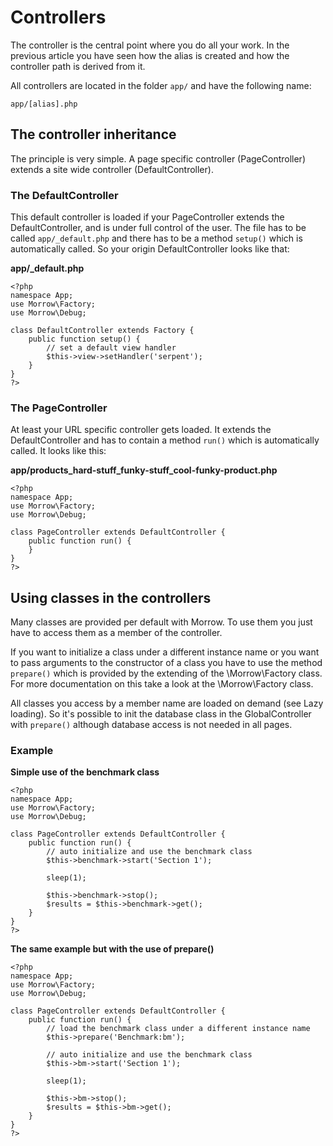 Controllers
==========

The controller is the central point where you do all your work.
In the previous article you have seen how the alias is created and how the controller path is derived from it.

All controllers are located in the folder `app/` and have the following name:

`app/[alias].php`

The controller inheritance
---------------------------

The principle is very simple. A page specific controller (PageController) extends a site wide controller (DefaultController).

### The DefaultController

This default controller is loaded if your PageController extends the DefaultController, and is under full control of the user. The file has to be called `app/_default.php` and there has to be a method `setup()` which is automatically called. So your origin DefaultController looks like that:

**app/_default.php**

~~~{.php}
<?php
namespace App;
use Morrow\Factory;
use Morrow\Debug;

class DefaultController extends Factory {
	public function setup() {
		// set a default view handler
		$this->view->setHandler('serpent');
	}
}
?>
~~~

### The PageController

At least your URL specific controller gets loaded. It extends the DefaultController and has to contain a method `run()` which is automatically called. It looks like this:

**app/products_hard-stuff_funky-stuff_cool-funky-product.php**

~~~{.php}
<?php
namespace App;
use Morrow\Factory;
use Morrow\Debug;

class PageController extends DefaultController {
	public function run() {
	}
}
?>
~~~

Using classes in the controllers
-------------------------------

Many classes are provided per default with Morrow. To use them you just have to access them as a member of the controller.

If you want to initialize a class under a different instance name or you want to pass arguments to the constructor of a class you have to use the method `prepare()` which is provided by the extending of the \Morrow\Factory class. For more documentation on this take a look at the \Morrow\Factory class.

All classes you access by a member name are loaded on demand (see Lazy loading). So it's possible to init the database class in the GlobalController with `prepare()` although database access is not needed in all pages.

### Example

**Simple use of the benchmark class**

~~~{.php}
<?php
namespace App;
use Morrow\Factory;
use Morrow\Debug;

class PageController extends DefaultController {
	public function run() {
		// auto initialize and use the benchmark class
		$this->benchmark->start('Section 1');
		
		sleep(1);
			   
		$this->benchmark->stop();
		$results = $this->benchmark->get();
	}
}
?>
~~~

**The same example but with the use of prepare()**

~~~{.php}
<?php
namespace App;
use Morrow\Factory;
use Morrow\Debug;

class PageController extends DefaultController {
	public function run() {
		// load the benchmark class under a different instance name
		$this->prepare('Benchmark:bm');
	   
		// auto initialize and use the benchmark class
		$this->bm->start('Section 1');
			   
		sleep(1);
			   
		$this->bm->stop();
		$results = $this->bm->get();
	}
}
?>
~~~
